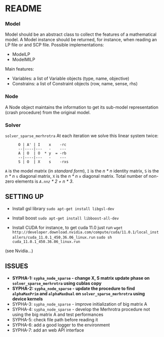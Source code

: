 # README #

### Model ###

Model should be an abstract class to collect the features of a mathematical model. A Model instance
should be returned, for instance, when reading an LP file or and SCP file.
Possible implementations:
* ModelLP
* ModelMILP

Main features:
* Variables: a list of Variable objects (type, name, objective)
* Constrains: a list of Constraint objects (row, name, sense, rhs)

### Node ###

A Node object maintains the information to get its sub-model representation (crash procedure) from
the original model.

### Solver ###

`solver_sparse_merhrotra`
At each iteration we solve this linear system twice:

```
      O | A' | I    x    -rc
      --|----|---   -    ---
      A | O  | O  * y  = -rb
      --|----|---   -    ---
      S | O  | X    s    -rxs
```

`A` is the model matrix (in *standard form*), `I` is the *n * n* identity
matrix, `S` is the *n * n* `s` diagonal matrix, `X` is the *n * n* `x` diagonal matrix.
Total number of non-zero elements is *`A.nnz` * 2 + n * 3*.

## SETTING UP ##

* Install gsl library
`sudo apt-get install libgsl-dev`

* Install boost
`sudo apt-get install libboost-all-dev`

* Install CUDA
for instance, to get cuda 11.0 just run
`wget http://developer.download.nvidia.com/compute/cuda/11.0.1/local_installers/cuda_11.0.1_450.36.06_linux.run`
`sudo sh cuda_11.0.1_450.36.06_linux.run`

(see Nvidia...)


## ISSUES ##

* **SYPHA-1: `sypha_node_sparse` - change X, S matrix update phase on `solver_sparse_merhrotra` using cublas copy**
* **SYPHA-2: `sypha_node_sparse` - update the procedure to find `alphaMaxPrim` and `alphaMaxDual` on `solver_sparse_merhrotra` using device kernels**
* SYPHA-3: `sypha_node_sparse` - improve initialization of big matrix A
* SYPHA-4: `sypha_node_sparse` - develop the Merhrotra procedure not using the big matrix A and test performances
* SYPHA-5: check file path before reading it
* SYPHA-6: add a good logger to the environment
* SYPHA-7: add an web API interface
